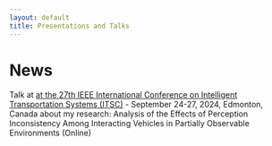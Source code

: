```yaml
---
layout: default
title: Presentations and Talks
---
```

# News

Talk at [at the 27th IEEE International Conference on Intelligent Transportation Systems (ITSC)](https://ieee-itsc.org/2024/) - September 24-27, 2024, Edmonton, Canada about my research: Analysis of the Effects of Perception Inconsistency Among Interacting Vehicles in Partially Observable Environments (Online) <br> 

<!-- Talk at ICST-2016 [Sensor platform for non-invasive ubiquitous current sensing](https://ieeexplore.ieee.org/abstract/document/7796322)  | China Nanjing (slides) -->


<!-- \textbf{{Analysis of the Effects of Perception Inconsistency Among Interacting Vehicles in Partially Observable Environments} (Online) \hfill 09/2024 }
   \begin{itemize}
   \item 
   Presented at the 27th IEEE International Conference on Intelligent Transportation Systems (ITSC), September 24-27, 2024, Edmonton, Canada
\end{itemize} -->